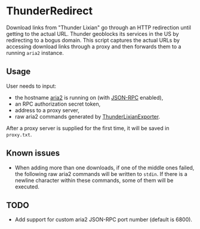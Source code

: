 # ThunderRedirect

Download links from "Thunder Lixian" go through an HTTP redirection until getting to the actual URL. Thunder geoblocks its services in the US by redirecting to a bogus domain. This script captures the actual URLs by accessing download links through a proxy and then forwards them to a running `aria2` instance.

## Usage
User needs to input:

- the hostname [aria2](https://github.com/aria2/aria2) is running on (with [JSON-RPC](https://aria2.github.io/manual/en/html/aria2c.html#rpc-options) enabled),
- an RPC authorization secret token,
- address to a proxy server,
- raw aria2 commands generated by [ThunderLixianExporter](https://github.com/binux/ThunderLixianExporter).

After a proxy server is supplied for the first time, it will be saved in `proxy.txt`.

## Known issues

- When adding more than one downloads, if one of the middle ones failed, the following raw aria2 commands will be written to `stdin`. If there is a newline character within these commands, some of them will be executed.

## TODO

- Add support for custom aria2 JSON-RPC port number (default is 6800).
